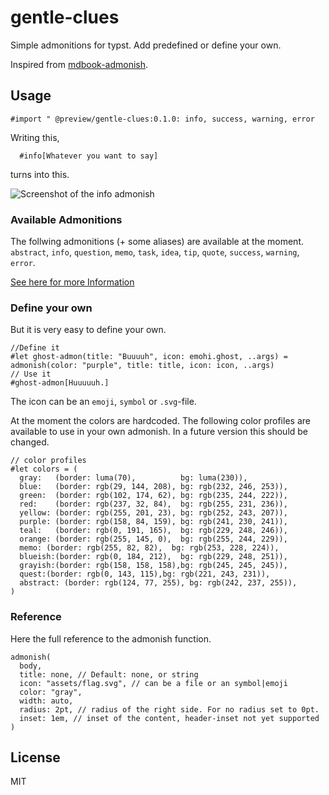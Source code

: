 # gentle-clues 

Simple admonitions for typst. Add predefined or define your own. 

Inspired from [mdbook-admonish](https://tommilligan.github.io/mdbook-admonish/).


## Usage

`#import " @preview/gentle-clues:0.1.0: info, success, warning, error`

Writing this,

```typst
  #info[Whatever you want to say]
```
turns into this.

![Screenshot of the info admonish](https://github.com/jomaway/typst-admonish/blob/main/screenshot-info-admonish.png)

### Available Admonitions

The follwing admonitions (+ some aliases) are available at the moment. `abstract`, `info`, `question`, `memo`, `task`, `idea`, `tip`, `quote`, `success`, `warning`, `error`.

[See here for more Information](https://github.com/jomaway/typst-admonish/blob/main/docs.pdf)

### Define your own

But it is very easy to define your own. 

```typst 
//Define it
#let ghost-admon(title: "Buuuuh", icon: emohi.ghost, ..args) = admonish(color: "purple", title: title, icon: icon, ..args)
// Use it
#ghost-admon[Huuuuuh.]
```

The icon can be an `emoji`, `symbol` or `.svg`-file. 

At the moment the colors are hardcoded. The following color profiles are available to use in your own admonish. In a future version this should be changed. 

```typst
// color profiles
#let colors = (
  gray:   (border: luma(70),          bg: luma(230)),
  blue:   (border: rgb(29, 144, 208), bg: rgb(232, 246, 253)),
  green:  (border: rgb(102, 174, 62), bg: rgb(235, 244, 222)),
  red:    (border: rgb(237, 32, 84),  bg: rgb(255, 231, 236)),
  yellow: (border: rgb(255, 201, 23), bg: rgb(252, 243, 207)),
  purple: (border: rgb(158, 84, 159), bg: rgb(241, 230, 241)),
  teal:   (border: rgb(0, 191, 165),  bg: rgb(229, 248, 246)),
  orange: (border: rgb(255, 145, 0),  bg: rgb(255, 244, 229)),
  memo: (border: rgb(255, 82, 82),  bg: rgb(253, 228, 224)),
  blueish:(border: rgb(0, 184, 212),  bg: rgb(229, 248, 251)),
  grayish:(border: rgb(158, 158, 158),bg: rgb(245, 245, 245)),
  quest:(border: rgb(0, 143, 115),bg: rgb(221, 243, 231)),
  abstract: (border: rgb(124, 77, 255), bg: rgb(242, 237, 255)),
)
```


### Reference 

Here the full reference to the admonish function.

```typst
admonish(
  body,
  title: none, // Default: none, or string
  icon: "assets/flag.svg", // can be a file or an symbol|emoji
  color: "gray",
  width: auto,
  radius: 2pt, // radius of the right side. For no radius set to 0pt.
  inset: 1em, // inset of the content, header-inset not yet supported
)
```

## License 

MIT